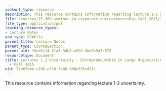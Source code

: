 ```yaml
---
content_type: resource
description: This resource contains information regarding lecture 1-2 uncertainty.
file: /courses/15-369-seminar-in-corporate-entrepreneurship-fall-2015/32e67dbee106e110fa46900e335ed21c_MIT15_639F15_Lecture1-2.pdf
file_type: application/pdf
learning_resource_types:
- Lecture Notes
ocw_type: OCWFile
parent_title: Lecture Notes
parent_type: CourseSection
parent_uid: f8eb7c14-01a3-3db1-a928-6be3e5dfc578
resourcetype: Document
title: Lectures 1-2 Uncertainty - Entrepreneurship in Large Organizations - 15.369
  - Fall 2015
uid: 32e67dbe-e106-e110-fa46-900e335ed21c
---
```

This resource contains information regarding lecture 1-2 uncertainty.

